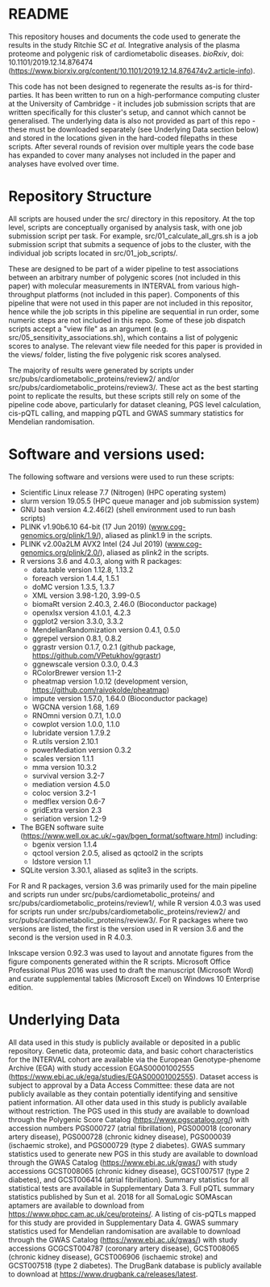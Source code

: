 # README

This repository houses and documents the code used to generate the results in the study Ritchie SC *et al.* Integrative analysis of the plasma proteome and polygenic risk of cardiometabolic diseases. *bioRxiv*, doi: 10.1101/2019.12.14.876474 (https://www.biorxiv.org/content/10.1101/2019.12.14.876474v2.article-info).

This code has not been designed to regenerate the results as-is for third-parties. It has been written to run on a high-performance computing cluster at the University of Cambridge - it includes job submission scripts that are written specifically for this cluster's setup, and cannot which cannot be generalised. The underlying data is also not provided as part of this repo - these must be downloaded separately (see Underlying Data section below) and stored in the locations given in the hard-coded filepaths in these scripts. After several rounds of revision over multiple years the code base has expanded to cover many analyses not included in the paper and analyses have evolved over time. 

# Repository Structure

All scripts are housed under the src/ directory in this repository. At the top level, scripts are conceptually organised by analysis task, with one job submission script per task. For example, src/01_calculate_all_grs.sh is a job submission script that submits a sequence of jobs to the cluster, with the individual job scripts located in src/01_job_scripts/. 

These are designed to be part of a wider pipeline to test associations between an arbitrary number of polygenic scores (not included in this paper) with molecular measurements in INTERVAL from various high-throughput platforms (not included in this paper). Components of this pipeline that were not used in this paper are not included in this repositor, hence while the job scripts in this pipeline are sequential in run order, some numeric steps are not included in this repo. Some of these job dispatch scripts accept a "view file" as an argument (e.g. src/05_sensitivity_associations.sh), which contains a list of polygenic scores to analyse. The relevant view file needed for this paper is provided in the views/ folder, listing the five polygenic risk scores analysed.

The majority of results were generated by scripts under src/pubs/cardiometabolic_proteins/review2/ and/or src/pubs/cardiometabolic_proteins/review3/. These act as the best starting point to replicate the results, but these scripts still rely on some of the pipeline code above, particularly for dataset cleaning, PGS level calculation, cis-pQTL calling, and mapping pQTL and GWAS summary statistics for Mendelian randomisation.

# Software and versions used:

The following software and versions were used to run these scripts:

 - Scientific Linux release 7.7 (Nitrogen) (HPC operating system)
 - slurm version 19.05.5 (HPC queue manager and job submission system)
 - GNU bash version 4.2.46(2) (shell environment used to run bash scripts)
 - PLINK v1.90b6.10 64-bit (17 Jun 2019) (www.cog-genomics.org/plink/1.9/), aliased as plink1.9 in the scripts.
 - PLINK v2.00a2LM AVX2 Intel (24 Jul 2019) (www.cog-genomics.org/plink/2.0/), aliased as plink2 in the scripts.
 - R versions 3.6 and 4.0.3, along with R packages:
     - data.table version 1.12.8, 1.13.2
     - foreach version 1.4.4, 1.5.1 
     - doMC version 1.3.5, 1.3.7
     - XML version 3.98-1.20, 3.99-0.5
     - biomaRt version 2.40.3, 2.46.0 (Bioconductor package)
     - openxlsx version 4.1.0.1, 4.2.3
     - ggplot2 version 3.3.0, 3.3.2
     - MendelianRandomization version 0.4.1, 0.5.0
     - ggrepel version 0.8.1, 0.8.2
     - ggrastr version 0.1.7, 0.2.1 (github package, https://github.com/VPetukhov/ggrastr)
     - ggnewscale version 0.3.0, 0.4.3
     - RColorBrewer version 1.1-2
     - pheatmap version 1.0.12 (development version, https://github.com/raivokolde/pheatmap)
     - impute version 1.57.0, 1.64.0 (Bioconductor package)
     - WGCNA version 1.68, 1.69
     - RNOmni version 0.7.1, 1.0.0
     - cowplot version 1.0.0, 1.1.0
     - lubridate version 1.7.9.2
     - R.utils version 2.10.1
     - powerMediation version 0.3.2
     - scales version 1.1.1
     - mma version 10.3.2
     - survival version 3.2-7
     - mediation version 4.5.0
     - coloc version 3.2-1
     - medflex version 0.6-7
     - gridExtra version 2.3
     - seriation version 1.2-9
 - The BGEN software suite (https://www.well.ox.ac.uk/~gav/bgen_format/software.html) including:
     - bgenix version 1.1.4
     - qctool version 2.0.5, alised as qctool2 in the scripts
     - ldstore version 1.1
 - SQLite version 3.30.1, aliased as sqlite3 in the scripts.

For R and R packages, version 3.6 was primarily used for the main pipeline and scripts run under src/pubs/cardiometabolic_proteins/ and src/pubs/cardiometabolic_proteins/review1/, while R version 4.0.3 was used for scripts run under src/pubs/cardiometabolic_proteins/review2/ and src/pubs/cardiometabolic_proteins/review3/. For R packages where two versions are listed, the first is the version used in R version 3.6 and the second is the version used in R 4.0.3. 

Inkscape version 0.92.3 was used to layout and annotate figures from the figure components generated within the R scripts. Microsoft Office Professional Plus 2016 was used to draft the manuscript (Microsoft Word) and curate supplemental tables (Microsoft Excel) on Windows 10 Enterprise edition.

# Underlying Data

All data used in this study is publicly available or deposited in a public repository. Genetic data, proteomic data, and basic cohort characteristics for the INTERVAL cohort are available via the European Genotype-phenome Archive (EGA) with study accession EGAS00001002555 (https://www.ebi.ac.uk/ega/studies/EGAS00001002555). Dataset access is subject to approval by a Data Access Committee: these data are not publicly available as they contain potentially identifying and sensitive patient information. All other data used in this study is publicly available without restriction. The PGS used in this study are available to download through the Polygenic Score Catalog (https://www.pgscatalog.org/) with accession numbers PGS000727 (atrial fibrillation), PGS000018 (coronary artery disease), PGS000728 (chronic kidney disease), PGS000039 (ischaemic stroke), and PGS000729 (type 2 diabetes). GWAS summary statistics used to generate new PGS in this study are available to download through the GWAS Catalog (https://www.ebi.ac.uk/gwas/) with study accessions GCST008065 (chronic kidney disease), GCST007517 (type 2 diabetes), and GCST006414 (atrial fibrillation). Summary statistics for all statistical tests are available in Supplementary Data 3. Full pQTL summary statistics published by Sun et al. 2018 for all SomaLogic SOMAscan aptamers are available to download from https://www.phpc.cam.ac.uk/ceu/proteins/. A listing of cis-pQTLs mapped for this study are provided in Supplementary Data 4. GWAS summary statistics used for Mendelian randomisation are available to download through the GWAS Catalog (https://www.ebi.ac.uk/gwas/) with study accessions GCGCST004787 (coronary artery disease), GCST008065 (chronic kidney disease), GCST006906 (ischaemic stroke) and GCST007518 (type 2 diabetes). The DrugBank database is publicly available to download at https://www.drugbank.ca/releases/latest.
